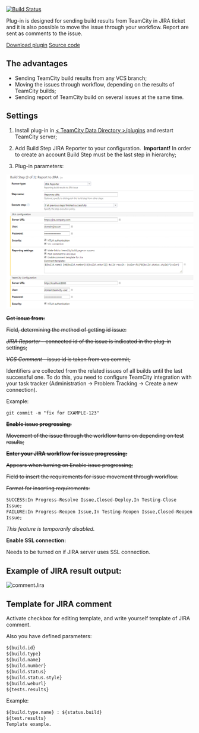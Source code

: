 [![Build Status](https://travis-ci.com/allknower/jirareporter.svg?branch=master)](https://travis-ci.com/allknower/jirareporter)

Plug-in is designed for sending build results from TeamCity in JIRA ticket and it is also possible to move the issue through your workflow. Report are sent as comments to the issue.

[Download plugin](https://github.com/allknower/jirareporter/releases)
[Source code](https://github.com/allknower/jirareporter)

## The advantages

* Sending TeamCity build results from any VCS branch;
* Moving the issues through workflow, depending on the results of TeamCity builds;
* Sending report of TeamCity build on several issues at the same time.

## Settings

1. Install plug-in in [ < TeamCity Data Directory >/plugins](http://confluence.jetbrains.com/display/TCD7/TeamCity+Data+Directory) and restart TeamCity server;
2. Add Build Step JIRA Reporter to your configuration. 
   ** Important!** In order to create an account Build Step must be the last step in hierarchy;

3. Plug-in parameters:

![pluginParams](https://github.com/allknower/jirareporter/blob/master/params.png)

~~**Get issue from:**~~

~~Field, determining the method of getting id issue:~~

~~_JIRA Reporter_ - connected id of the issue is indicated in the plug-in settings;~~

~~_VCS Comment_ - issue id is taken from vcs commit,~~ 

Identifiers are collected from the related issues of all builds until the last successful one. To do this, you need to configure TeamCity integration with your task tracker (Administration -> Problem Tracking -> Create a new connection).

Example:

```
git commit -m "fix for EXAMPLE-123"
```

~~**Enable issue progressing:**~~

~~Movement of the issue through the workflow turns on depending on test results;~~

~~**Enter your JIRA workflow for issue progressing:**~~

~~Appears when turning on Enable issue progressing;~~ 

~~Field to insert the requirements for issue movement through workflow.~~

~~Format for inserting requirements:~~ 

```
SUCCESS:In Progress-Resolve Issue,Closed-Deploy,In Testing-Close Issue;
FAILURE:In Progress-Reopen Issue,In Testing-Reopen Issue,Closed-Reopen Issue;
```

*This feature is temporarily disabled.*

**Enable SSL connection:**

Needs to be turned on if JIRA server uses SSL connection.

## Example of JIRA result output:

![commentJira](http://gyazo.com/9b09457cf79370ee743bc7aba1e02015.png)

## Template for JIRA comment

Activate checkbox for editing template, and write yourself template of JIRA comment.

Also you have defined parameters:
```
${build.id}
${build.type}
${build.name}
${build.number}
${build.status}
${build.status.style}
${build.weburl}
${tests.results}
```

Example:
```
${build.type.name} : ${status.build}
${test.results}
Template example.
```
